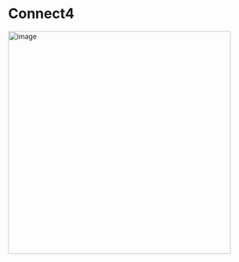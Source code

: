 # Connect4
<img width="454" alt="image" src="https://user-images.githubusercontent.com/73338013/236801508-b0e19106-00d4-4a79-9501-91f35a6d98b7.png">
